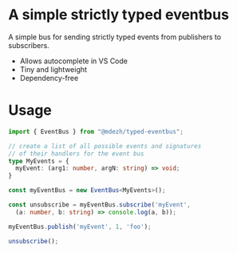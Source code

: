 # A simple strictly typed eventbus
A simple bus for sending strictly typed events from publishers to subscribers.
- Allows autocomplete in VS Code
- Tiny and lightweight
- Dependency-free

# Usage
```typescript
import { EventBus } from "@mdezh/typed-eventbus";

// create a list of all possible events and signatures
// of their handlers for the event bus
type MyEvents = {
  myEvent: (arg1: number, argN: string) => void;
}

const myEventBus = new EventBus<MyEvents>();

const unsubscribe = myEventBus.subscribe('myEvent',
  (a: number, b: string) => console.log(a, b));

myEventBus.publish('myEvent', 1, 'foo');

unsubscribe();

```
